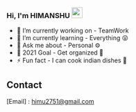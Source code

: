 ### Hi, I'm HIMANSHU <img src="https://media.giphy.com/media/hvRJCLFzcasrR4ia7z/giphy.gif" width="25px">

- 🔭 I’m currently working on - TeamWork 
- 🌱 I’m currently learning - Everything 😝
- 💬 Ask me about - Personal ⚙️
- 🥅 2021 Goal - Get organized 📝
- ⚡ Fun fact - I can cook indian dishes 🥘

## Contact

[Email] : himu2751@gmail.com
